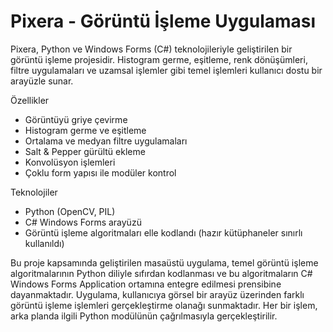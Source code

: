 # Pixera - Görüntü İşleme Uygulaması

Pixera, Python ve Windows Forms (C#) teknolojileriyle geliştirilen bir görüntü işleme projesidir. Histogram germe, eşitleme, renk dönüşümleri, filtre uygulamaları ve uzamsal işlemler gibi temel işlemleri kullanıcı dostu bir arayüzle sunar.

Özellikler

- Görüntüyü griye çevirme
- Histogram germe ve eşitleme
- Ortalama ve medyan filtre uygulamaları
- Salt & Pepper gürültü ekleme
- Konvolüsyon işlemleri
- Çoklu form yapısı ile modüler kontrol

Teknolojiler

- Python (OpenCV, PIL)
- C# Windows Forms arayüzü
- Görüntü işleme algoritmaları elle kodlandı (hazır kütüphaneler sınırlı kullanıldı)

Bu proje kapsamında geliştirilen masaüstü uygulama, temel görüntü işleme algoritmalarının Python diliyle sıfırdan kodlanması ve bu algoritmaların C# Windows Forms Application ortamına entegre edilmesi prensibine dayanmaktadır. Uygulama, kullanıcıya görsel bir arayüz üzerinden farklı görüntü işleme işlemleri gerçekleştirme olanağı sunmaktadır. Her bir işlem, arka planda ilgili Python modülünün çağrılmasıyla gerçekleştirilir.
